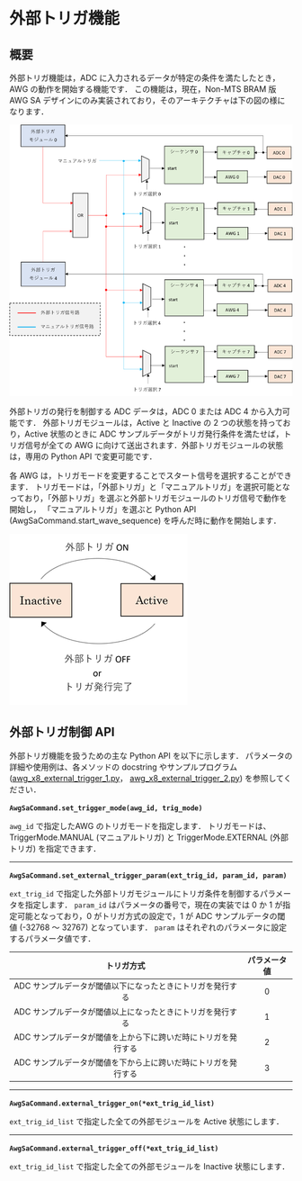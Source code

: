 
# 外部トリガ機能

## 概要
外部トリガ機能は，ADC に入力されるデータが特定の条件を満たしたとき，AWG の動作を開始する機能です．
この機能は，現在，Non-MTS BRAM 版 AWG SA デザインにのみ実装されており，そのアーキテクチャは下の図の様になります．

![外部モジュールアーキテクチャ](images/external_trigger_architecture.png)

外部トリガの発行を制御する ADC データは，ADC 0 または ADC 4 から入力可能です．
外部トリガモジュールは，Active と Inactive の 2 つの状態を持っており，Active 状態のときに ADC サンプルデータがトリガ発行条件を満たせば，トリガ信号が全ての AWG に向けて送出されます．外部トリガモジュールの状態は，専用の Python API で変更可能です．

各 AWG は，トリガモードを変更することでスタート信号を選択することができます．
トリガモードは，「外部トリガ」と「マニュアルトリガ」を選択可能となっており，「外部トリガ」を選ぶと外部トリガモジュールのトリガ信号で動作を開始し，
「マニュアルトリガ」を選ぶと Python API (AwgSaCommand.start_wave_sequence) を呼んだ時に動作を開始します．

![外部モジュールのステートマシン](images/external_trigger_state_machine.png)

## 外部トリガ制御 API 
外部トリガ機能を扱うための主な Python API を以下に示します．
パラメータの詳細や使用例は、各メソッドの docstring やサンプルプログラム
 ([awg_x8_external_trigger_1.py](../examples/awg_x8_external_trigger/awg_x8_external_trigger_1.py)，
 [awg_x8_external_trigger_2.py](../examples/awg_x8_external_trigger/awg_x8_external_trigger_2.py)) を参照してください．

**`AwgSaCommand.set_trigger_mode(awg_id, trig_mode)`**

`awg_id` で指定したAWG のトリガモードを指定します．
トリガモードは、TriggerMode.MANUAL (マニュアルトリガ) と TriggerMode.EXTERNAL (外部トリガ) を指定できます．

***
**`AwgSaCommand.set_external_trigger_param(ext_trig_id, param_id, param)`**

`ext_trig_id` で指定した外部トリガモジュールにトリガ条件を制御するパラメータを指定します．
`param_id` はパラメータの番号で，現在の実装では 0 か 1 が指定可能となっており，0 がトリガ方式の設定で，1 が ADC サンプルデータの閾値 (-32768 ～ 32767) となっています．
`param` はそれぞれのパラメータに設定するパラメータ値です．

|トリガ方式|パラメータ値|
|:-:|:-:|
ADC サンプルデータが閾値以下になったときにトリガを発行する | 0
ADC サンプルデータが閾値以上になったときにトリガを発行する | 1
ADC サンプルデータが閾値を上から下に跨いだ時にトリガを発行する | 2
ADC サンプルデータが閾値を下から上に跨いだ時にトリガを発行する | 3

***
**`AwgSaCommand.external_trigger_on(*ext_trig_id_list)`**

`ext_trig_id_list` で指定した全ての外部モジュールを Active 状態にします．

***
**`AwgSaCommand.external_trigger_off(*ext_trig_id_list)`**

`ext_trig_id_list` で指定した全ての外部モジュールを Inactive 状態にします．
